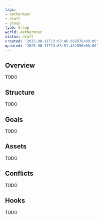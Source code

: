 ```yaml
---
tags:
- aethermoor
- draft
- group
type: Group
world: Aethermoor
status: draft
created: '2025-08-11T13:08:46.002578+00:00'
updated: '2025-08-11T13:08:51.432556+00:00'
---
```



## Overview

TODO
## Structure

TODO
## Goals

TODO
## Assets

TODO
## Conflicts

TODO
## Hooks

TODO
